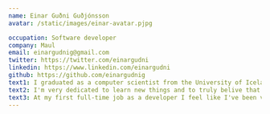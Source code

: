 ```yaml
---
name: Einar Guðni Guðjónsson
avatar: /static/images/einar-avatar.pjpg

occupation: Software developer
company: Maul
email: einargudnig@gmail.com
twitter: https://twitter.com/einargudni
linkedin: https://www.linkedin.com/einargudni
github: https://github.com/einargudnig
text1: I graduated as a computer scientist from the University of Iceland in the summer of 2020. I live in Reykjavík.
text2: I'm very dedicated to learn new things and to truly belive that you should never stop learning. I enjoy creating different things, whether that be websites, application or anything in between.
text3: At my first full-time job as a developer I feel like I've been very lucky to experience a broad and diverce part of projects and tasks. I get to deal with everything from user feedback, design and to backend tests and improving parts of our daily operations.
---
```

